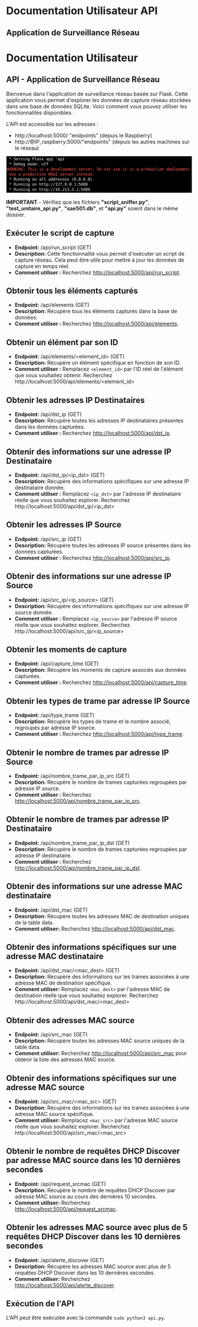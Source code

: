 # Documentation Utilisateur API
## Application de Surveillance Réseau

# Documentation Utilisateur

## API - Application de Surveillance Réseau

Bienvenue dans l'application de surveillance réseau basée sur Flask. Cette application vous permet d'explorer les données de capture réseau stockées dans une base de données SQLite. Voici comment vous pouvez utiliser les fonctionnalités disponibles.

L'API est accessible sur les adresses :
- http://localhost:5000/ "endpoints" (depuis le Raspberry)
- http://@IP_raspberry:5000/"endpoints" (depuis les autres machines sur le réseau)

![Alt_text](adresses.png)


**IMPORTANT** - Vérifiez que les fichiers **"script_sniffer.py"**, **"test_unitaire_api.py"**, **"sae501.db"**, et **"api.py"** soient dans le même dossier.


## Exécuter le script de capture

- **Endpoint:** /api/run_script (GET)
- **Description:** Cette fonctionnalité vous permet d'exécuter un script de capture réseau. Cela peut être utile pour mettre à jour les données de capture en temps réel.
- **Comment utiliser :** Recherchez [http://localhost:5000/api/run_script](http://localhost:5000/api/run_script).


## Obtenir tous les éléments capturés

- **Endpoint:** /api/elements (GET)
- **Description:** Récupère tous les éléments capturés dans la base de données.
- **Comment utiliser :** Recherchez [http://localhost:5000/api/elements](http://localhost:5000/api/elements).


## Obtenir un élément par son ID

- **Endpoint:** /api/elements/<element_id> (GET)
- **Description:** Récupère un élément spécifique en fonction de son ID.
- **Comment utiliser :** Remplacez `<element_id>` par l'ID réel de l'élément que vous souhaitez obtenir. Recherchez http://localhost:5000/api/elements/<element_id>


## Obtenir les adresses IP Destinataires

- **Endpoint:** /api/dst_ip (GET)
- **Description:** Récupère toutes les adresses IP destinataires présentes dans les données capturées.
- **Comment utiliser :** Recherchez [http://localhost:5000/api/dst_ip](http://localhost:5000/api/dst_ip).


## Obtenir des informations sur une adresse IP Destinataire

- **Endpoint:** /api/dst_ip/<ip_dst> (GET)
- **Description:** Récupère des informations spécifiques sur une adresse IP destinataire donnée.
- **Comment utiliser :** Remplacez `<ip_dst>` par l'adresse IP destinataire réelle que vous souhaitez explorer. Recherchez http://localhost:5000/api/dst_ip/<ip_dst>


## Obtenir les adresses IP Source

- **Endpoint:** /api/src_ip (GET)
- **Description:** Récupère toutes les adresses IP source présentes dans les données capturées.
- **Comment utiliser :** Recherchez [http://localhost:5000/api/src_ip](http://localhost:5000/api/src_ip).


## Obtenir des informations sur une adresse IP Source

- **Endpoint:** /api/src_ip/<ip_source> (GET)
- **Description:** Récupère des informations spécifiques sur une adresse IP source donnée.
- **Comment utiliser :** Remplacez `<ip_source>` par l'adresse IP source réelle que vous souhaitez explorer. Recherchez http://localhost:5000/api/src_ip/<ip_source>


## Obtenir les moments de capture

- **Endpoint:** /api/capture_time (GET)
- **Description:** Récupère les moments de capture associés aux données capturées.
- **Comment utiliser :** Recherchez [http://localhost:5000/api/capture_time](http://localhost:5000/api/capture_time).


## Obtenir les types de trame par adresse IP Source

- **Endpoint:** /api/type_trame (GET)
- **Description:** Récupère les types de trame et le nombre associé, regroupés par adresse IP source.
- **Comment utiliser :** Recherchez [http://localhost:5000/api/type_trame](http://localhost:5000/api/type_trame).


## Obtenir le nombre de trames par adresse IP Source

- **Endpoint:** /api/nombre_trame_par_ip_src (GET)
- **Description:** Récupère le nombre de trames capturées regroupées par adresse IP source.
- **Comment utiliser :** Recherchez [http://localhost:5000/api/nombre_trame_par_ip_src](http://localhost:5000/api/nombre_trame_par_ip_src).


## Obtenir le nombre de trames par adresse IP Destinataire

- **Endpoint:** /api/nombre_trame_par_ip_dst (GET)
- **Description:** Récupère le nombre de trames capturées regroupées par adresse IP destinataire.
- **Comment utiliser :** Recherchez [http://localhost:5000/api/nombre_trame_par_ip_dst](http://localhost:5000/api/nombre_trame_par_ip_dst).


## Obtenir des informations sur une adresse MAC destinataire

- **Endpoint:** /api/dst_mac (GET)
- **Description:** Récupère toutes les adresses MAC de destination uniques de la table data.
- **Comment utiliser:** Recherchez [http://localhost:5000/api/dst_mac](http://localhost:5000/api/dst_mac).


## Obtenir des informations spécifiques sur une adresse MAC destinataire

- **Endpoint:** /api/dst_mac/<mac_dest> (GET)
- **Description:** Récupère des informations sur les trames associées à une adresse MAC de destination spécifique.
- **Comment utiliser:** Remplacez `<mac_dest>` par l'adresse MAC de destination réelle que vous souhaitez explorer. Recherchez http://localhost:5000/api/dst_mac/<mac_dest>


## Obtenir des adresses MAC source

- **Endpoint:** /api/src_mac (GET)
- **Description:** Récupère toutes les adresses MAC source uniques de la table data.
- **Comment utiliser:** Recherchez [http://localhost:5000/api/src_mac](http://localhost:5000/api/src_mac) pour obtenir la liste des adresses MAC source.


## Obtenir des informations spécifiques sur une adresse MAC source

- **Endpoint:** /api/src_mac/<mac_src> (GET)
- **Description:** Récupère des informations sur les trames associées à une adresse MAC source spécifique.
- **Comment utiliser:** Remplacez `<mac_src>` par l'adresse MAC source réelle que vous souhaitez explorer. Recherchez http://localhost:5000/api/src_mac/<mac_src>


## Obtenir le nombre de requêtes DHCP Discover par adresse MAC source dans les 10 dernières secondes

- **Endpoint:** /api/request_srcmac (GET)
- **Description:** Récupère le nombre de requêtes DHCP Discover par adresse MAC source au cours des dernières 10 secondes.
- **Comment utiliser:** Recherchez [http://localhost:5000/api/request_srcmac](http://localhost:5000/api/request_srcmac).


## Obtenir les adresses MAC source avec plus de 5 requêtes DHCP Discover dans les 10 dernières secondes

- **Endpoint:** /api/alerte_discover (GET)
- **Description:** Récupère les adresses MAC source avec plus de 5 requêtes DHCP Discover dans les 10 dernières secondes.
- **Comment utiliser:** Recherchez [http://localhost:5000/api/alerte_discover](http://localhost:5000/api/alerte_discover).


## Exécution de l'API

L'API peut être exécutée avec la commande `sudo python3 api.py`.
